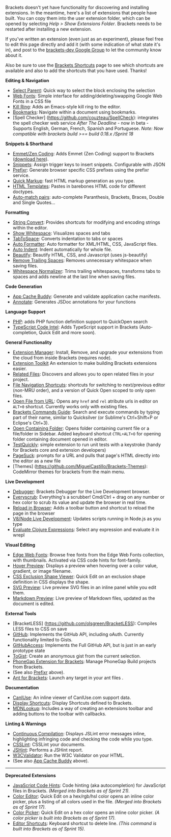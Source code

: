 Brackets doesn't yet have functionality for discovering and installing extensions. In the meantime, here's a list of extensions that people have built. You can copy them into the user extension folder, which can be opened by selecting _Help > Show Extensions Folder_. Brackets needs to be restarted after installing a new extension.

If you've written an extension (even just as an experiment), please feel free to edit this page directly and add it (with some indication of what state it's in), and post to the [brackets-dev Google Group](http://groups.google.com/group/brackets-dev) to let the community know about it. 

Also be sure to use the [Brackets Shortcuts](https://github.com/adobe/brackets/wiki/Brackets-Shortcuts) page to see which shortcuts are available and also to add the shortcuts that you have used. Thanks!

**Editing & Navigation**
* [Select Parent](https://github.com/njx/select-parent): Quick way to select the block enclosing the selection
* [Web Fonts](https://github.com/talmand/Brackets-Web-Fonts): Simple interface for adding/deleting/swapping Google Web Fonts in a CSS file
* [Kill Ring](https://github.com/iwehrman/brackets-kill-ring): Adds an Emacs-style kill ring to the editor. 
* [Bookmarks](https://github.com/toshsharma/brackets-bookmarks): Navigate within a document using bookmarks.
* [Spell Checker] (https://github.com/couzteau/SpellCheck): integrates the spell checker web service <i>After The Deadline</i> - now in beta - Supports English, German, French, Spanish and Portuguese. _Note: Now compatible with brackets build >== build 0.18.x /Sprint 18_ 

**Snippets & Shorthand**
* [Emmet/Zen Coding](https://github.com/emmetio/emmet): Adds Emmet (Zen Coding) support to Brackets ([download here](https://github.com/emmetio/brackets-emmet)).
* [Snippets](https://github.com/jrowny/brackets-snippets): Assign trigger keys to insert snippets. Configurable with JSON
* [Prefixr](https://github.com/davidderaedt/prefixr-extension): Generate browser specific CSS prefixes using the prefixr service.
* [Quick Markup](https://github.com/redmunds/brackets-quick-markup): fast HTML markup generation as you type.
* [HTML Templates](https://github.com/talmand/Brackets-HTML-Templates): Pastes in barebones HTML code for different doctypes.
* [Auto-match pairs](https://github.com/zr0z/brackets-automatch-pairs): auto-complete Paranthesis, Brackets, Braces, Double and Single Quotes...

**Formatting**
* [String Convert](https://github.com/mikechambers/StringConvert): Provides shortcuts for modifying and encoding strings within the editor.
* [Show Whitespace](https://github.com/DennisKehrig/brackets-show-whitespace): Visualizes spaces and tabs
* [TabToSpace](https://github.com/davidderaedt/tabtospace-extension): Converts indentation to tabs or spaces
* [Auto Formatter](https://github.com/shumpei/brackets-formatter-extension): Auto formatter for XML/HTML, CSS, JavaScript files.
* [Auto Indent](https://github.com/shumpei/brackets-autoindent-extension): Indent automatically for whole file.
* [Beautify](https://github.com/drewhjava/brackets-beautify): Beautify HTML, CSS, and Javascript (uses js-beautify)
* [Remove Trailing Spaces](https://github.com/pockata/brackets-StripTrailingSpaces): Removes unnecessary whitespace when saving files.
* [Whitespace Normalizer](https://github.com/dsbonev/whitespace-normalizer): Trims trailing whitespaces, transforms tabs to spaces and adds newline at the last line when saving files.

**Code Generation**
* [App Cache Buddy](https://github.com/davidderaedt/appcache-gen): Generate and validate application cache manifests.
* [Annotate](https://github.com/davidderaedt/annotate-extension): Generates JSDoc annotations for your functions

**Language Support**
* [PHP](https://github.com/aonic/brackets-QuickOpenPHP): adds PHP function definition support to QuickOpen search
* [TypeScript Code Intel](https://github.com/tomsdev/brackets-typescript-code-intel): Adds TypeScript support in Brackets (Auto-completion, Quick Edit and more soon).

**General Functionality**
* [Extension Manager](https://github.com/jdiehl/brackets-extension-manager): Install, Remove, and upgrade your extensions from the cloud from inside Brackets (requires node).
* [Extension Toolkit](https://github.com/davidderaedt/Brackets-extension-toolkit) An extension to make building Brackets extensions easier.
* [Related Files](https://github.com/jhatwich/brackets-related-files): Discovers and allows you to open related files in your project.
* [File Navigation Shortcuts](https://github.com/peterflynn/brackets-editor-nav): shortcuts for switching to next/previous editor (<em>non</em>-MRU order), and a version of Quick Open scoped to only open files.
* [Open File from URL](https://github.com/deemeetar/OpenFileFromUrl): Opens any ```href``` and ```rel``` atribute urls in editor on ```ALT+0``` shortcut. Currently works only with existing files. 
* [Brackets Commands Guide](https://github.com/peterflynn/brackets-commands-guide): Search and execute commands by typing part of their name, similar to Quicksilver (or Sublime's Ctrl+Shift+P or Eclipse's Ctrl+3).
* [Open Containing Folder](https://github.com/ujjaval/Open-containing-folder): Opens folder containing current file or a file/folder in Sidebar. Added keyboard shortcut ```CTRL+ALT+O``` for opening folder containing document opened in editor.
* [TestQuickly](https://github.com/dangoor/TestQuickly): simple extension to run unit tests with a keystroke (handy for Brackets core and extension developers)
* [PageSuck](https://github.com/timburgess/brackets-pagesuck): prompts for a URL and pulls that page's HTML directly into the editor as a new file
* [Themes] (https://github.com/MiguelCastillo/Brackets-Themes): CodeMirror themes for brackets from the main menu.

**Live Development**
* [Debugger](https://github.com/jdiehl/brackets-debugger): Brackets Debugger for the Live Development browser.
* [Everyscrub](https://github.com/peterflynn/everyscrub): Everything's a scrubber! Cmd/Ctrl + drag on any number or hex color to scrub its value and update the browser in real time.
* [Reload in Browser](https://github.com/DennisKehrig/brackets.ReloadInBrowser): Adds a toolbar button and shortcut to reload the page in the browser
* [V8/Node Live Development](https://github.com/DennisKehrig/brackets-v8-node-live): Updates scripts running in Node.js as you type
* [Evaluate Clojure Expressions](https://github.com/yehohanan7/clj-brackets): Select any expression and evaluate it in wrepl

**Visual Editing**
* [Edge Web Fonts](https://github.com/adobe/brackets-edge-web-fonts/): Browse free fonts from the Edge Web Fonts collection, with thumbnails. Activated via CSS code hints for font-family.
* [Hover Preview](https://github.com/gruehle/HoverPreview): Displays a preview when hovering over a color value, gradient, or image filename.
* [CSS Exclusion Shape Viewer](https://github.com/adobe/brackets-plugin-exclusions): Quick Edit on an exclusion shape definition in CSS displays the shape.
* [SVG Preview](https://github.com/peterflynn/svg-preview): Live preview SVG files in an inline panel while you edit them.
* [Markdown Preview](https://github.com/gruehle/MarkdownPreview): Live preview of Markdown files, updated as the document is edited.

**External Tools**
* [BracketLESS] (https://github.com/olsgreen/BracketLESS): Compiles LESS files to CSS on save
* [GitHub](https://github.com/jrowny/brackets-github): Implements the GitHub API, including oAuth. Currently functionality limited to Gists.
* [GitHubAccess](https://github.com/WebsiteDeveloper/GitHubAccess): Implements the Full GitHub API, but is just in an early prototype state
* [ToGist](https://github.com/davidderaedt/togist): Create an anonymous gist from the current selection.
* [PhoneGap Extension for Brackets](https://github.com/adobe/brackets-phonegap): Manage PhoneGap Build projects from Brackets. 
* (See also [Prefixr](https://github.com/davidderaedt/prefixr-extension) above).
* [Ant for Brackets](https://github.com/jbalsas/brackets-ant): Launch any target in your ant files . 

**Documentation**
* [CanIUse](https://github.com/cfjedimaster/brackets-caniuse): An inline viewer of CanIUse.com support data.
* [Display Shortcuts](https://github.com/redmunds/brackets-display-shortcuts): Display Shortcuts defined to Brackets.
* [MDNLookup](https://github.com/pamelafox/brackets-MDNLookup-extension): Includes a way of creating an extensions toolbar and adding buttons to the toolbar with callbacks.

**Linting & Warnings**
* [Continuous Compilation](https://github.com/JoachimK/brackets-continuous-compilation): Displays JSLint error messages inline, highlighting infringing code and checking the code while you type.
* [CSSLint](https://github.com/cfjedimaster/brackets-csslint): CSSLint your documents.
* [JSHint](https://github.com/cfjedimaster/brackets-jshint): Performs a JSHint report.
* [W3CValidator](https://github.com/cfjedimaster/brackets-w3cvalidation): Run the W3C Validator on your HTML.
* (See also [App Cache Buddy](https://github.com/davidderaedt/appcache-gen) above).

---

**Deprecated Extensions**
* [JavaScript Code Hints](https://github.com/iwehrman/brackets-js-code-hints): Code hinting (aka autocompletion) for JavaScript files in Brackets. _(Merged into Brackets as of Sprint 21)._
* [Color Editor](https://github.com/GarthDB/brackets-inline-color-editor): Quick Edit on a hex/rgb/hsl color opens an inline color picker, plus a listing of all colors used in the file. _(Merged into Brackets as of Sprint 17)._
* [Color Picker](https://github.com/jdiehl/brackets-color-picker): Quick Edit on a hex color opens an inline color picker. _(A color picker is built into Brackets as of Sprint 17)._
* [Editor Shortcuts](https://github.com/aonic/editor-shortcuts): Keyboard shortcut to delete line. _(This command is built into Brackets as of Sprint 15)._